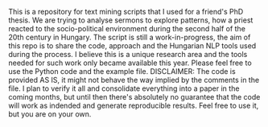 This is a repository for text mining scripts that I used for a friend's PhD thesis. We are trying to analyse sermons to explore patterns, how a priest reacted to the socio-political environment during the second half of the 20th century in Hungary. The script is still a work-in-progress, the aim of this repo is to share the code, approach and the Hungarian NLP tools used during the process. I believe this is a unique research area and the tools needed for such work only became available this year. Please feel free to use the Python code and the example file.
DISCLAIMER: The code is provided AS IS, it might not behave the way implied by the comments in the file. I plan to verify it all and consolidate everything into a paper in the coming months, but until then there's absolutely no guarantee that the code will work as indended and generate reproducible results. Feel free to use it, but you are on your own.
